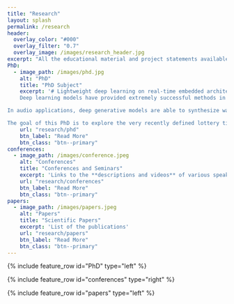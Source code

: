 ```yaml
---
title: "Research"
layout: splash
permalink: /research
header:
  overlay_color: "#000"
  overlay_filter: "0.7"
  overlay_image: /images/research_header.jpg
excerpt: "All the educational material and project statements available here."
PhD:
  - image_path: /images/phd.jpg
    alt: "PhD"
    title: "PhD Subject"
    excerpt: '# Lightweight deep learning on real-time embedded architectures
    Deep learning models have provided extremely successful methods in most application fields, by enabling unprecedented accuracy in various tasks. However, the consistently overlooked downside of deep models is their massive complexity and tremendous computation cost. Besides the challenge of understanding such models, the energy and computational costs of such architectures are raising crucial issues of environmental sustainability. 

In audio applications, deep generative models are able to synthesize waveform data with unprecedented quality. However, this task remains challenging as the generation of high-quality waveform requires to handle complex temporal structures. In this context, model reduction becomes eminently important to provide these systems to users in real-time settings and on dedicated lightweight embedded hardware, which are particularly pervasive in the audio generation domain. The lack of work on model reduction is a significant limitation for the real-life use of deep models on this resource-constrained hardware. 

The goal of this PhD is to explore the very recently defined lottery ticket hypothesis, which states that randomly-initialized neural networks already contain extremely sparse sub-networks that could have higher accuracy than their larger counterparts if they were trained in isolation. Hence, finding these sub-networks implies that the same problem could be solved in a lightweight, memory and energy-efficient way. This PhD first extend and analyze these methods in generative frameworks. The main goal of this PhD is to develop specifically-tailored approaches that could allow to enable a larger use, a simpler control and a extremely lighter computational and memory footprint of deep generative models. This will lead to the development of lightweight deep learning models, creative tools and enhanced approaches that would allow to democratize deep models on lightweight and resource-constrained embedded hardware.'
    url: "research/phd"
    btn_label: "Read More"
    btn_class: "btn--primary"
conferences:
  - image_path: /images/conference.jpeg
    alt: "Conferences"
    title: "Conferences and Seminars"
    excerpt: 'Links to the **descriptions and videos** of various speaking intervention'
    url: "research/conferences"
    btn_label: "Read More"
    btn_class: "btn--primary"
papers:
  - image_path: /images/papers.jpeg
    alt: "Papers"
    title: "Scientific Papers"
    excerpt: 'List of the publications'
    url: "research/papers"
    btn_label: "Read More"
    btn_class: "btn--primary"
---
```


{% include feature_row id="PhD" type="left" %}

{% include feature_row id="conferences" type="right" %}

{% include feature_row id="papers" type="left" %}
